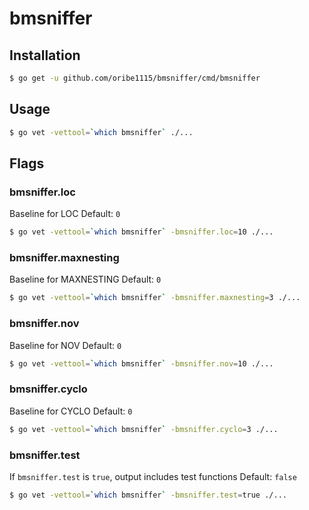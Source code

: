 # bmsniffer

## Installation

```sh
$ go get -u github.com/oribe1115/bmsniffer/cmd/bmsniffer
```

## Usage

```sh
$ go vet -vettool=`which bmsniffer` ./...
```

## Flags

### bmsniffer.loc
Baseline for LOC
Default: `0`

```sh
$ go vet -vettool=`which bmsniffer` -bmsniffer.loc=10 ./...
```

### bmsniffer.maxnesting
Baseline for MAXNESTING
Default: `0`

```sh
$ go vet -vettool=`which bmsniffer` -bmsniffer.maxnesting=3 ./...
```

### bmsniffer.nov
Baseline for NOV
Default: `0`

```sh
$ go vet -vettool=`which bmsniffer` -bmsniffer.nov=10 ./...
```

### bmsniffer.cyclo
Baseline for CYCLO
Default: `0`

```sh
$ go vet -vettool=`which bmsniffer` -bmsniffer.cyclo=3 ./...
```

### bmsniffer.test
If `bmsniffer.test` is `true`, output includes test functions
Default: `false`

```sh
$ go vet -vettool=`which bmsniffer` -bmsniffer.test=true ./...
```
